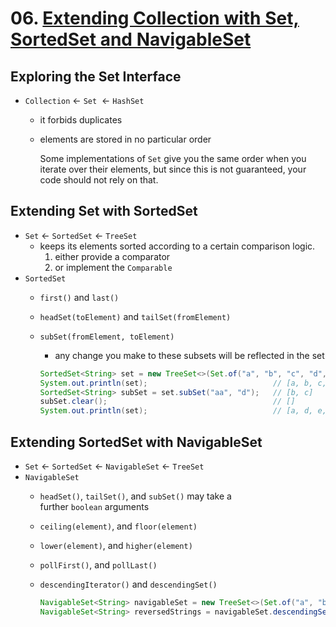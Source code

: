 # **06. [Extending Collection with Set, SortedSet and NavigableSet](https://dev.java/learn/api/collections-framework/sets/)**

## **Exploring the Set Interface**

- `Collection` ← `Set`  ← `HashSet`
  - it forbids duplicates
  - elements are stored in no particular order

    Some implementations of `Set` give you the same order when you iterate over their elements, but since this is not guaranteed, your code should not rely on that.


## **Extending Set with SortedSet**

- `Set` ← `SortedSet` ← `TreeSet`
  - keeps its elements sorted according to a certain comparison logic.
    1. either provide a comparator
    2. or implement the `Comparable` 
- `SortedSet`
  - `first()` and `last()`
  - `headSet(toElement)` and `tailSet(fromElement)`
  - `subSet(fromElement, toElement)`
    - any change you make to these subsets will be reflected in the set

    ```java
    SortedSet<String> set = new TreeSet<>(Set.of("a", "b", "c", "d", "e", "f"));
    System.out.println(set);                            // [a, b, c, d, e, f]
    SortedSet<String> subSet = set.subSet("aa", "d");   // [b, c]
    subSet.clear();                                     // []
    System.out.println(set);                            // [a, d, e, f]
    ```


## **Extending SortedSet with NavigableSet**

- `Set` ← `SortedSet` ← `NavigableSet` ← `TreeSet`
- `NavigableSet`
  - `headSet()`, `tailSet()`, and `subSet()` may take a further `boolean` arguments
  - `ceiling(element)`, and `floor(element)`
  - `lower(element)`, and `higher(element)`
  - `pollFirst()`, and `pollLast()`
  - `descendingIterator()` and `descendingSet()`

      ```java
      NavigableSet<String> navigableSet = new TreeSet<>(Set.of("a", "b", "c", "d", "e", "f"));    // [a, b, c, d, e, f]
      NavigableSet<String> reversedStrings = navigableSet.descendingSet();                        // [f, e, d, c, b, a]
      ```